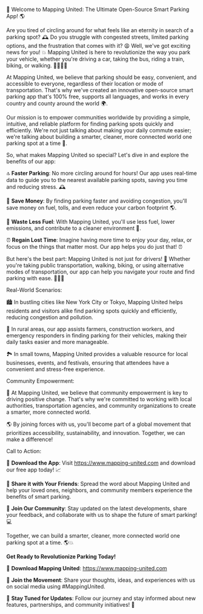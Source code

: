 🎉 Welcome to Mapping United: The Ultimate Open-Source Smart Parking App! 🌎

Are you tired of circling around for what feels like an eternity in search of a parking spot? 🕰️ Do you struggle with congested streets, limited parking options, and the frustration that comes with it? 😩 Well, we've got exciting news for you! 💥 Mapping United is here to revolutionize the way you park your vehicle, whether you're driving a car, taking the bus, riding a train, biking, or walking. 🚗🚌🚂🛴️

At Mapping United, we believe that parking should be easy, convenient, and accessible to everyone, regardless of their location or mode of transportation. That's why we've created an innovative open-source smart parking app that's 100% free, supports all languages, and works in every country and county around the world 🌍.

Our mission is to empower communities worldwide by providing a simple, intuitive, and reliable platform for finding parking spots quickly and efficiently. We're not just talking about making your daily commute easier; we're talking about building a smarter, cleaner, more connected world one parking spot at a time 🌟.

So, what makes Mapping United so special? Let's dive in and explore the benefits of our app:

🔝 **Faster Parking**: No more circling around for hours! Our app uses real-time data to guide you to the nearest available parking spots, saving you time and reducing stress. 🕰️

💸 **Save Money**: By finding parking faster and avoiding congestion, you'll save money on fuel, tolls, and even reduce your carbon footprint 🌎.

🔋 **Waste Less Fuel**: With Mapping United, you'll use less fuel, lower emissions, and contribute to a cleaner environment 🌟.

⏰ **Regain Lost Time**: Imagine having more time to enjoy your day, relax, or focus on the things that matter most. Our app helps you do just that! ⏰

But here's the best part: Mapping United is not just for drivers! 🚗 Whether you're taking public transportation, walking, biking, or using alternative modes of transportation, our app can help you navigate your route and find parking with ease. 🚌🚂🛴️

Real-World Scenarios:

🏙️ In bustling cities like New York City or Tokyo, Mapping United helps residents and visitors alike find parking spots quickly and efficiently, reducing congestion and pollution.

🌳 In rural areas, our app assists farmers, construction workers, and emergency responders in finding parking for their vehicles, making their daily tasks easier and more manageable.

🏞️ In small towns, Mapping United provides a valuable resource for local businesses, events, and festivals, ensuring that attendees have a convenient and stress-free experience.

Community Empowerment:

💪 At Mapping United, we believe that community empowerment is key to driving positive change. That's why we're committed to working with local authorities, transportation agencies, and community organizations to create a smarter, more connected world.

🌎 By joining forces with us, you'll become part of a global movement that prioritizes accessibility, sustainability, and innovation. Together, we can make a difference!

Call to Action:

📲 **Download the App**: Visit https://www.mapping-united.com and download our free app today! 📈

💬 **Share it with Your Friends**: Spread the word about Mapping United and help your loved ones, neighbors, and community members experience the benefits of smart parking.

🌟 **Join Our Community**: Stay updated on the latest developments, share your feedback, and collaborate with us to shape the future of smart parking! 💻

Together, we can build a smarter, cleaner, more connected world one parking spot at a time. 🌎💥

**Get Ready to Revolutionize Parking Today!**

📲 **Download Mapping United**: https://www.mapping-united.com

💪 **Join the Movement**: Share your thoughts, ideas, and experiences with us on social media using #MappingUnited.

🌟 **Stay Tuned for Updates**: Follow our journey and stay informed about new features, partnerships, and community initiatives! 📣
